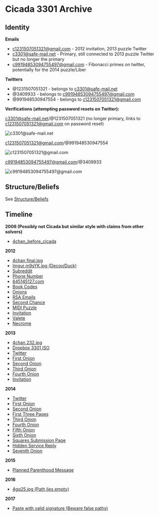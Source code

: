 # Cicada 3301 Archive

## Identity

**Emails**
- c1231507051321@gmail.com - 2012 invitation, 2013 puzzle Twitter
- c3301@safe-mail.net - Primary, still connected to 2013 puzzle Twitter but no longer the primary
- c99194853094755497@gmail.com - Fibonacci primes on twitter, potentially for the 2014 puzzle/Liber

**Twitters**
- @1231507051321 - belongs to c3301@safe-mail.net
- @3409933 - belongs to c99194853094755497@gmail.com
- @991948530947554 - belongs to c1231507051321@gmail.com

**Verifications (attempting password resets on Twitter):**

c3301@safe-mail.net/@1231507051321 (no longer primary, links to c1231507051321@gmail.com on password reset)

![c3301@safe-mail.net](cicada-accounts-identities/c3301@safe-mail.net-1231507051321-verification.png)

c1231507051321@gmail.com/@991948530947554

![c1231507051321@gmail.com](cicada-accounts-identities/c1231507051321@gmail.com-991948530947554-verification.png)

c99194853094755497@gmail.com/@3409933

![c99194853094755497@gmail.com](cicada-accounts-identities/c99194853094755497@gmail.com-3409933-verification.png)

## Structure/Beliefs

See [Structure/Beliefs](./structure-beliefs/README.md)

## Timeline

**2006 (Possibly not Cicada but similar style with claims from other solvers)**

- [4chan_before_cicada](./leads/4chan_before_cicada/README.md)

**2012**

- [4chan final.jpg](./2012/001-final.jpg/README.md)
- [Imgur m9sYK.jpg (Decoy/Duck)](./2012/002-m9sYK.jpg/README.md)
- [Subreddit](./2012/003-subreddit/README.md)
- [Phone Number](./2012/004-phone-number/README.md)
- [845145127.com](./2012/005-845145127.com/README.md)
- [Book Codes](./2012/006-two-book-codes/README.md)
- [Onions](./2012/007-onions/README.md)
- [RSA Emails](./2012/008-rsa-emails/README.md)
- [Second Chance](./2012/008-second-chance/README.md)
- [MIDI Puzzle](./2012/009-midi-puzzle/README.md)
- [Invitation](./2012/010-invitation/README.md)
- [Valete](./2012/011-valete/README.md)
- [Necrome](./2012/012-necrome/README.md)

**2013**

- [4chan 232.jpg](./2013/001-232.jpg/README.md)
- [Dropbox 3301 ISO](./2013/002-3301/README.md)
- [Twitter](./2013/003-twitter/README.md)
- [First Onion](./2013/004-first-onion/README.md)
- [Second Onion](./2013/005-second-onion/README.md)
- [Third Onion](./2013/006-third-onion/README.md)
- [Fourth Onion](./2013/007-fourth-onion/README.md)
- [Invitation](./2013/008-invitation/README.md)

**2014**

- [Twitter](./2014/001-twitter/README.md)
- [First Onion](./2014/002-first-onion/README.md)
- [Second Onion](./2014/003-second-onion/README.md)
- [First Three Pages](./2014/004-first-three-pages/README.md)
- [Third Onion](./2014/005-third-onion/README.md)
- [Fourth Onion](./2014/006-fourth-onion/README.md)
- [Fifth Onion](./2014/007-fifth-onion/README.md)
- [Sixth Onion](./2014/008-sixth-onion/README.md)
- [Squares Submission Page](./2014/009-squares-submission-pages/README.md)
- [Hidden Service Reply](./2014/010-hidden-service-reply/README.md)
- [Seventh Onion](./2014/011-seventh-onion/README.md)

**2015**

- [Planned Parenthood Message](./2015/planned-parenthood.txt.asc)

**2016**

- [4gq25.jpg (Path lies empty)](./2016/README.md)

**2017**

- [Paste with valid signature (Beware false paths)](./2017/yEiTHhvF)


